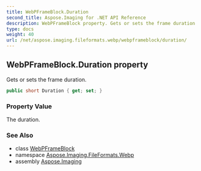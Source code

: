 ```yaml
---
title: WebPFrameBlock.Duration
second_title: Aspose.Imaging for .NET API Reference
description: WebPFrameBlock property. Gets or sets the frame duration
type: docs
weight: 40
url: /net/aspose.imaging.fileformats.webp/webpframeblock/duration/
---
```

## WebPFrameBlock.Duration property

Gets or sets the frame duration.

```csharp
public short Duration { get; set; }
```

### Property Value

The duration.

### See Also

* class [WebPFrameBlock](../)
* namespace [Aspose.Imaging.FileFormats.Webp](../../webpframeblock/)
* assembly [Aspose.Imaging](../../../)


